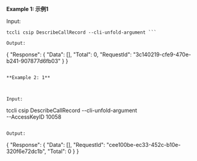 **Example 1: 示例1**



Input: 

```
tccli csip DescribeCallRecord --cli-unfold-argument ```

Output: 
```
{
    "Response": {
        "Data": [],
        "Total": 0,
        "RequestId": "3c140219-cfe9-470e-b241-907877d6fb03"
    }
}
```

**Example 2: 1**



Input: 

```
tccli csip DescribeCallRecord --cli-unfold-argument  \
    --AccessKeyID 10058
```

Output: 
```
{
    "Response": {
        "Data": [],
        "RequestId": "cee100be-ec33-452c-b10e-320f6e72dc1b",
        "Total": 0
    }
}
```

